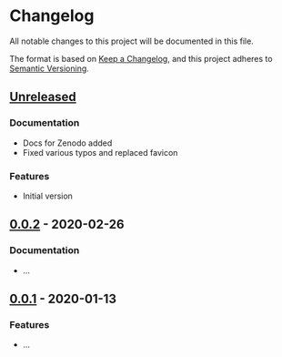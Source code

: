 # Changelog

All notable changes to this project will be documented in this file.

The format is based on [Keep a Changelog](https://keepachangelog.com/en/1.0.0/),
and this project adheres to [Semantic Versioning](https://semver.org/spec/v2.0.0.html).

## [Unreleased](https://github.com/mtwente/nordatlantisk-ft/compare/...HEAD)

### Documentation

- Docs for Zenodo added
- Fixed various typos and replaced favicon

### Features

- Initial version

## [0.0.2](https://github.com/mtwente/nordatlantisk-ft/compare/v0.0.1...v0.0.2) - 2020-02-26

### Documentation

- ...

## [0.0.1](https://github.com/mtwente/nordatlantisk-ft/releases/tag/v0.0.1) - 2020-01-13

### Features

- ...
